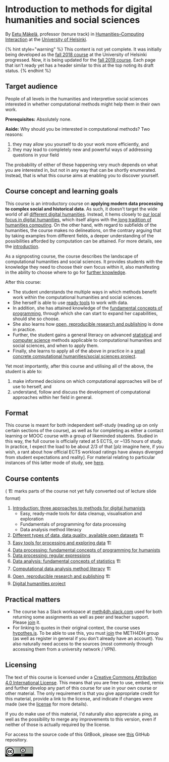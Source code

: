 # Introduction to methods for digital humanities and social sciences

By [Eetu Mäkelä](http://iki.fi/eetu.makela), professor \(tenure track\) in [Humanities–Computing Interaction](http://heldig.fi/hssci) at the [University of Helsinki](https://www.helsinki.fi/).

{% hint style="warning" %}
This content is not yet complete. It was initially being developed as the [fall 2018 course](course-instances/helsinki-fall-2018.md) at the University of Helsinki progressed. Now, it is being updated for the [fall 2019 course](course-instances/helsinki-fall-2019.md). Each page that isn't ready yet has a header similar to this at the top noting its draft status.
{% endhint %}

## Target audience

People of all levels in the humanities and interpretive social sciences interested in whether computational methods might help them in their own work. 

**Prerequisites:** Absolutely none.

**Aside:** Why should you  be interested in computational methods? Two reasons:

1. they may allow you yourself to do your work more efficiently, and
2. they may lead to completely new and powerful ways of addressing questions in your field

The probability of either of these happening very much depends on what you are interested in, but not in any way that can be shortly enumerated. Instead, that is what this course aims at enabling you to discover yourself. 

## Course concept and learning goals

This course is an introductory course on **applying modern data processing to complex social and historical data**. As such, it doesn't target the wide world of all [different digital humanities](http://j.mp/allthedh). Instead, it hems closely to [our local focus in digital humanities](https://www.helsinki.fi/en/helsinki-centre-for-digital-humanities/our-digital-humanities), which itself aligns with the[ long tradition of humanities computing](introduction-three-approaches-to-methods-for-digital-humanists/history-of-humanities-computing.md). On the other hand, with regard to subfields of the humanities, the course makes no delineations, on the contrary arguing that by taking examples from different fields, a deeper understanding of the possibilities afforded by computation can be attained. For more details, see the [introduction](introduction-three-approaches-to-methods-for-digital-humanists/).

As a signposting course, the course describes the landscape of computational humanities and social sciences. It provides students with the knowledge they need to choose their own focus within it, also manifesting in the ability to choose where to go for [further knowledge](where-to-continue.md).

After this course: 

* The student understands the multiple ways in which methods benefit work within the computational humanities and social sciences. 
* She herself is able to use [ready tools](easy-tools-for-processing-and-exploring-data.md) to work with data. 
* In addition, she has attained knowledge of the [fundamental concepts of programming](data-processing-fundamental-concepts-of-programming-for-humanists.md), through which she can start to expand her capabilities, should she so choose. 
* She also learns how [open, reproducible research and publishing](open-reproducible-research-and-publishing.md) is done in practice. 
* Further, the student gains a general literacy on advanced [statistical](computational-data-analysis-method-literacy/) and [computer science](computational-data-analysis-method-literacy/) methods applicable to computational humanities and social sciences, and when to apply them. 
* Finally, she learns to apply all of the above in practice in a [small concrete computational humanities/social sciences project](final-project.md). 

Yet most importantly, after this course and utilising all of the above, the student is able to: 

1. make informed decisions on which computational approaches will be of use to herself, and
2. understand, follow and discuss the development of computational approaches within her field in general.

## Format

This course is meant for both independent self-study \(reading up on only certain sections of the course\), as well as for completing as either a contact learning or MOOC course with a group of likeminded students. Studied in this way, the full course is officially rated at 5 ECTS, or ~135 hours of study. In practice, I expect the load to be about 2/3 of that \[plz imagine here, if you wish, a rant about how official ECTS workload ratings have always diverged from student expectations and reality\]. For material relating to particular instances of this latter mode of study, see [here](course-instances/).

## Course contents

\( 🏗 marks parts of the course not yet fully converted out of lecture slide format\)

1. [Introduction: three approaches to methods for digital humanists](introduction-three-approaches-to-methods-for-digital-humanists/)
   * Easy, ready-made tools for data cleanup, visualisation and exploration
   * Fundamentals of programming for data processing
   * Data analysis method literacy
2. [Different types of data, data quality, available open datasets](different-types-of-data-data-quality-available-open-datasets.md) 🏗 
3. [Easy tools for processing and exploring data](easy-tools-for-processing-and-exploring-data.md) 🏗 
4. [Data processing: fundamental concepts of programming for humanists](data-processing-fundamental-concepts-of-programming-for-humanists.md)
5. [Data processing: regular expressions](regular-expressions.md)
6. [Data analysis: fundamental concepts of statistics](data-analysis-fundamental-concepts-of-statistics.md) 🏗 
7. [Computational data analysis method literacy](https://docs.google.com/presentation/d/e/2PACX-1vTEAtbzLYJXn2Pp8ozrSfxmzQOxo6SfVOXpscLbgCXkeXtqpzlwlU37dmQTWEAjIUAPedbT_BG1x0Ll/pub?start=false&loop=false&delayms=3000) 🏗 
8. [Open, reproducible research and publishing](open-reproducible-research-and-publishing.md) 🏗 
9. [Digital humanities project](final-project.md)

## Practical matters

* The course has a Slack workspace at [meth4dh.slack.com](http://meth4dh.slack.com/) used for both returning some assignments as well as peer and teacher support. Please [join](https://join.slack.com/t/meth4dh/shared_invite/enQtODE2OTc5ODk3ODMwLTMyMzEyZmMzNDgwM2Y3NDhhNTE2ZjAwMzU5YjY3NzI3YzVjYjQ2YThkYjFjOWRiZWJiZTYyZDc4ZDY0YTAwYjk) it.
* For linking to quotes in their original context, the course uses [hypothes.is](http://hypothes.is). To be able to use this, you must [join](https://hypothes.is/groups/W6MAkGe8/meth4dh) the METH4DH group \(as well as register in general if you don't already have an account\). You also naturally need access to the sources \(most commonly through accessing them from a university network / VPN\).

## Licensing

The text of this course is licensed under a [Creative Commons Attribution 4.0 International License](http://creativecommons.org/licenses/by/4.0/). This means that you are free to use, embed, remix and further develop any part of this course for use in your own course or other material. The only requirement is that you give appropriate credit for this material, provide a link to the license, and indicate if changes were made \(see the [license](https://creativecommons.org/licenses/by/4.0/) for more details\). 

If you do make use of this material, I'd naturally also appreciate a ping, as well as the possibility to merge any improvements to this version, even if neither of those is actually required by the license.

For access to the source code of this GitBook, please see [this](https://github.com/jiemakel/METH4DH) GitHub repository.

![](.gitbook/assets/image.png)

